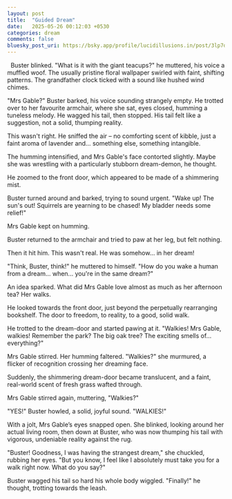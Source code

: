 ```yaml
---
layout: post
title:  "Guided Dream"
date:   2025-05-26 00:12:03 +0530
categories: dream
comments: false
bluesky_post_uri: https://bsky.app/profile/lucidillusions.in/post/3lp7ddlfrzc2w
---
```


&nbsp;  Buster blinked. "What is it with the giant teacups?" he muttered, his voice a muffled woof. The usually pristine floral wallpaper swirled with faint, shifting patterns. The grandfather clock ticked with a sound like hushed wind chimes.

"Mrs Gable?" Buster barked, his voice sounding strangely empty. He trotted over to her favourite armchair, where she sat, eyes closed, humming a tuneless melody. He wagged his tail, then stopped. His tail felt like a suggestion, not a solid, thumping reality.

This wasn't right. He sniffed the air – no comforting scent of kibble, just a faint aroma of lavender and… something else, something intangible. 

The humming intensified, and Mrs Gable's face contorted slightly. Maybe she was wrestling with a particularly stubborn dream-demon, he thought. 

He zoomed to the front door, which appeared to be made of a shimmering mist. 

Buster turned around and barked, trying to sound urgent. "Wake up! The sun's out! Squirrels are yearning to be chased! My bladder needs some relief!"

Mrs Gable kept on humming. 

Buster returned to the armchair and tried to paw at her leg, but felt nothing. 

Then it hit him. This wasn't real. He was somehow... in her dream!

"Think, Buster, think!" he muttered to himself. "How do you wake a human from a dream... when... you're in the same dream?"

An idea sparked. What did Mrs Gable love almost as much as her afternoon tea? Her walks.

He looked towards the front door, just beyond the perpetually rearranging bookshelf. The door to freedom, to reality, to a good, solid walk.

He trotted to the dream-door and started pawing at it. "Walkies! Mrs Gable, walkies! Remember the park? The big oak tree? The exciting smells of… everything?"

Mrs Gable stirred. Her humming faltered. "Walkies?" she murmured, a flicker of recognition crossing her dreaming face.

Suddenly, the shimmering dream-door became translucent, and a faint, real-world scent of fresh grass wafted through.

Mrs Gable stirred again, muttering, "Walkies?"

"YES!" Buster howled, a solid, joyful sound. "WALKIES!"

With a jolt, Mrs Gable’s eyes snapped open. She blinked, looking around her actual living room, then down at Buster, who was now thumping his tail with vigorous, undeniable reality against the rug.

"Buster! Goodness, I was having the strangest dream," she chuckled, rubbing her eyes. "But you know, I feel like I absolutely must take you for a walk right now. What do you say?"

Buster wagged his tail so hard his whole body wiggled. "Finally!" he thought, trotting towards the leash.

